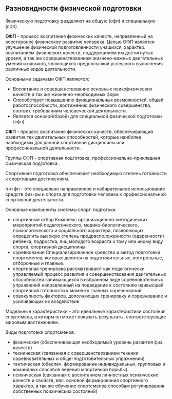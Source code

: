 ## Разновидности физической подготовки

Физическую подготовку разделяют на общую (офп) и специальную (сфп)

**ОФП** - процесс воспитания физических качеств, направленный на всесторонее физическое развитие человека. 
Целью ОФП является улучшение физической подготовленности учащихся, характер. воспитанием физических качеств, поддержанием им достигнутых уровня, а так же совершенствованием жизнено-важных двигательных умений и навыков, являющихся предпосылкой успешного выполнения различных видов деятельности.

Основными задачами ОФП являются:
- Воспитание и совершенствование основных психофизических качеств а так же жизненно-необходимых форм
- Способствует повывшению функциональных возможностей, общей работоспособности, достижению физического совершенства, соответ. требованиям человеческой деятельности.
- Является основой(базой) для специальной физической подготовки (сфп)

**СФП** - процесс воспитания физических качеств, обеспечивающий развитие тех двигательных способностей, которые наиболее наобходимы для данной спортивной дисциплины или профессиональной деятельности. 

Группы СФП - спортивная подготовка, профессионально-прикладная физическая подготовка. 

Спортивная подготовка обеспечивает необходимую степень готовности к спортивным достижениям. 

п-п фп - это специально направленное и избирательное использование средств физ-ры и спорта для подготовки человека к профессиональной спортивной деятельности.

Основные компоненты системы спорт. подготоки
- спортивный отбор
	Комплекс организационно-методических мероприятий педагогического, медико-биологического, психологического и социального характера, позволяющих определить высокую степень предрасположенности (одаренности) ребенка, подростка, лиц молодого возраста к тому или иному виду спорта, спортивной дисциплины
- соревнование
	Специализированное средство и метод подготовки спортсменов, которые делятся на подготовительные, контрольные, отборочные и главные.
- спортивная тренировка
	рассматривают как педагогически управляемый процесс развития и совершенствования двигательных способностей занимающихся в избранном виде соревновательных упражнений направленный на подведение к состоянию наивысшей спортивной готовности к моменту главных соревнований. 
- совокупность факторов, дополняющих тренировку и соревнование и усиливающих их воздействие

Модельные характеристики - это идеальные характеристики состояния спортсмена, в которм он может показать результаты, соответствующие мировым достижениям.

Виды подготовки спортсменов:
- физическая (обеспечивающая необходимый уровень развития физ. качеств)
- техническая (связанная с совершенствованием техники соревновательных и обще-подготовительных упражнений)
- тактическая (обеспеч. формирование индивидуальных, групповых и командных способов ведения мпортивной борьбы)
- психическая (связанная с воспитанием личностных психических качеств и свойств, явл. основой формирования спортивного характер, а так же обучение спортсменов способам регулирования собственных психических состояний)